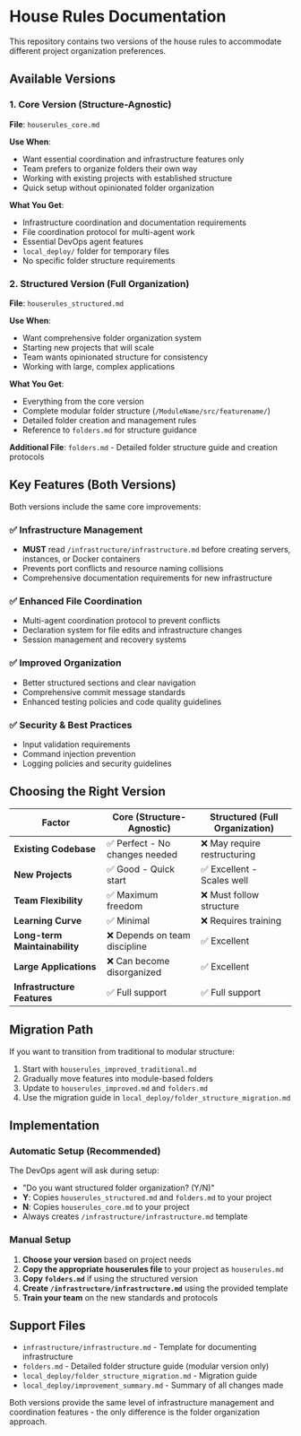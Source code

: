 # House Rules Documentation

This repository contains two versions of the house rules to accommodate different project organization preferences.

## Available Versions

### 1. Core Version (Structure-Agnostic)
**File**: `houserules_core.md`

**Use When**:
- Want essential coordination and infrastructure features only
- Team prefers to organize folders their own way
- Working with existing projects with established structure
- Quick setup without opinionated folder organization

**What You Get**:
- Infrastructure coordination and documentation requirements
- File coordination protocol for multi-agent work
- Essential DevOps agent features
- `local_deploy/` folder for temporary files
- No specific folder structure requirements

### 2. Structured Version (Full Organization)
**File**: `houserules_structured.md`

**Use When**:
- Want comprehensive folder organization system
- Starting new projects that will scale
- Team wants opinionated structure for consistency
- Working with large, complex applications

**What You Get**:
- Everything from the core version
- Complete modular folder structure (`/ModuleName/src/featurename/`)
- Detailed folder creation and management rules
- Reference to `folders.md` for structure guidance

**Additional File**: `folders.md` - Detailed folder structure guide and creation protocols

## Key Features (Both Versions)

Both versions include the same core improvements:

### ✅ Infrastructure Management
- **MUST** read `/infrastructure/infrastructure.md` before creating servers, instances, or Docker containers
- Prevents port conflicts and resource naming collisions
- Comprehensive documentation requirements for new infrastructure

### ✅ Enhanced File Coordination
- Multi-agent coordination protocol to prevent conflicts
- Declaration system for file edits and infrastructure changes
- Session management and recovery systems

### ✅ Improved Organization
- Better structured sections and clear navigation
- Comprehensive commit message standards
- Enhanced testing policies and code quality guidelines

### ✅ Security & Best Practices
- Input validation requirements
- Command injection prevention
- Logging policies and security guidelines

## Choosing the Right Version

| Factor | Core (Structure-Agnostic) | Structured (Full Organization) |
|--------|---------------------------|--------------------------------|
| **Existing Codebase** | ✅ Perfect - No changes needed | ❌ May require restructuring |
| **New Projects** | ✅ Good - Quick start | ✅ Excellent - Scales well |
| **Team Flexibility** | ✅ Maximum freedom | ❌ Must follow structure |
| **Learning Curve** | ✅ Minimal | ❌ Requires training |
| **Long-term Maintainability** | ❌ Depends on team discipline | ✅ Excellent |
| **Large Applications** | ❌ Can become disorganized | ✅ Excellent |
| **Infrastructure Features** | ✅ Full support | ✅ Full support |

## Migration Path

If you want to transition from traditional to modular structure:

1. Start with `houserules_improved_traditional.md`
2. Gradually move features into module-based folders
3. Update to `houserules_improved.md` and `folders.md`
4. Use the migration guide in `local_deploy/folder_structure_migration.md`

## Implementation

### Automatic Setup (Recommended)
The DevOps agent will ask during setup:
- "Do you want structured folder organization? (Y/N)"
- **Y**: Copies `houserules_structured.md` and `folders.md` to your project
- **N**: Copies `houserules_core.md` to your project
- Always creates `/infrastructure/infrastructure.md` template

### Manual Setup
1. **Choose your version** based on project needs
2. **Copy the appropriate houserules file** to your project as `houserules.md`
3. **Copy `folders.md`** if using the structured version
4. **Create `/infrastructure/infrastructure.md`** using the provided template
5. **Train your team** on the new standards and protocols

## Support Files

- `infrastructure/infrastructure.md` - Template for documenting infrastructure
- `folders.md` - Detailed folder structure guide (modular version only)
- `local_deploy/folder_structure_migration.md` - Migration guide
- `local_deploy/improvement_summary.md` - Summary of all changes made

Both versions provide the same level of infrastructure management and coordination features - the only difference is the folder organization approach.
